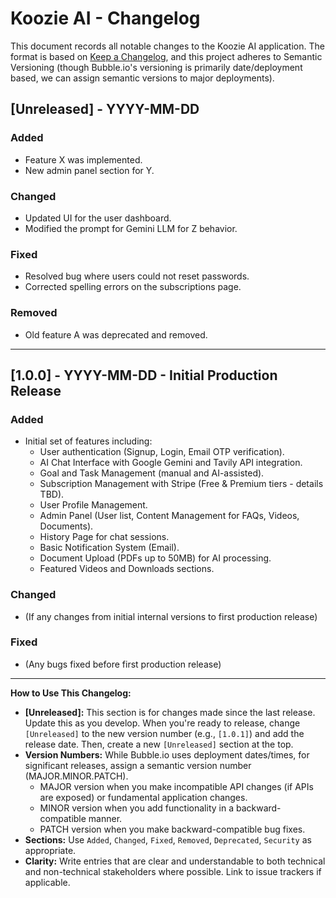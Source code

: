 # Koozie AI - Changelog

This document records all notable changes to the Koozie AI application.
The format is based on [Keep a Changelog](https://keepachangelog.com/en/1.0.0/),
and this project adheres to Semantic Versioning (though Bubble.io's versioning is primarily date/deployment based, we can assign semantic versions to major deployments).

## [Unreleased] - YYYY-MM-DD

### Added
-   Feature X was implemented.
-   New admin panel section for Y.

### Changed
-   Updated UI for the user dashboard.
-   Modified the prompt for Gemini LLM for Z behavior.

### Fixed
-   Resolved bug where users could not reset passwords.
-   Corrected spelling errors on the subscriptions page.

### Removed
-   Old feature A was deprecated and removed.

---

## [1.0.0] - YYYY-MM-DD - Initial Production Release

### Added
-   Initial set of features including:
    -   User authentication (Signup, Login, Email OTP verification).
    -   AI Chat Interface with Google Gemini and Tavily API integration.
    -   Goal and Task Management (manual and AI-assisted).
    -   Subscription Management with Stripe (Free & Premium tiers - details TBD).
    -   User Profile Management.
    -   Admin Panel (User list, Content Management for FAQs, Videos, Documents).
    -   History Page for chat sessions.
    -   Basic Notification System (Email).
    -   Document Upload (PDFs up to 50MB) for AI processing.
    -   Featured Videos and Downloads sections.

### Changed
-   (If any changes from initial internal versions to first production release)

### Fixed
-   (Any bugs fixed before first production release)

---

**How to Use This Changelog:**

*   **[Unreleased]:** This section is for changes made since the last release. Update this as you develop. When you're ready to release, change `[Unreleased]` to the new version number (e.g., `[1.0.1]`) and add the release date. Then, create a new `[Unreleased]` section at the top.
*   **Version Numbers:** While Bubble.io uses deployment dates/times, for significant releases, assign a semantic version number (MAJOR.MINOR.PATCH).
    *   MAJOR version when you make incompatible API changes (if APIs are exposed) or fundamental application changes.
    *   MINOR version when you add functionality in a backward-compatible manner.
    *   PATCH version when you make backward-compatible bug fixes.
*   **Sections:** Use `Added`, `Changed`, `Fixed`, `Removed`, `Deprecated`, `Security` as appropriate.
*   **Clarity:** Write entries that are clear and understandable to both technical and non-technical stakeholders where possible. Link to issue trackers if applicable.
```
